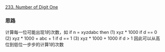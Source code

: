 [233. Number of Digit One](https://leetcode.com/problems/number-of-digit-one/)


### 思路
计算每一位可能出现1的次数，如
if n = xyzdabc
then
(1) xyz * 1000                     if d == 0
(2) xyz * 1000 + abc + 1           if d == 1
(3) xyz * 1000 + 1000              if d > 1
因此可以从高位到低位一步步的计算1的次数